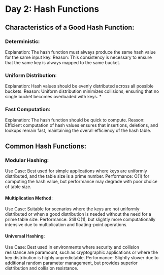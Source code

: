 # Day 2: Hash Functions


## Characteristics of a Good Hash Function:

### Deterministic:

Explanation: The hash function must always produce the same hash value for the same input key.
Reason: This consistency is necessary to ensure that the same key is always mapped to the same bucket.


### Uniform Distribution:

Explanation: Hash values should be evenly distributed across all possible buckets.
Reason: Uniform distribution minimizes collisions, ensuring that no single bucket becomes overloaded with keys.
* 
### Fast Computation:

Explanation: The hash function should be quick to compute.
Reason: Efficient computation of hash values ensures that insertions, deletions, and lookups remain fast, maintaining the overall efficiency of the hash table.

## Common Hash Functions:

### Modular Hashing:

Use Case: Best used for simple applications where keys are uniformly distributed, and the table size is a prime number.
Performance: O(1) for computing the hash value, but performance may degrade with poor choice of table size.

#### Multiplication Method:

Use Case: Suitable for scenarios where the keys are not uniformly distributed or when a good distribution is needed without the need for a prime table size.
Performance: Still O(1), but slightly more computationally intensive due to multiplication and floating-point operations.

#### Universal Hashing:

Use Case: Best used in environments where security and collision resistance are paramount, such as cryptographic applications or where the key distribution is highly unpredictable.
Performance: Slightly slower due to additional random parameter management, but provides superior distribution and collision resistance.

